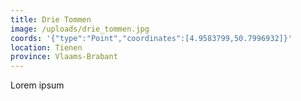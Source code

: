 ```yaml
---
title: Drie Tommen
image: /uploads/drie_tommen.jpg
coords: '{"type":"Point","coordinates":[4.9583799,50.7996932]}'
location: Tienen
province: Vlaams-Brabant
---
```

Lorem ipsum